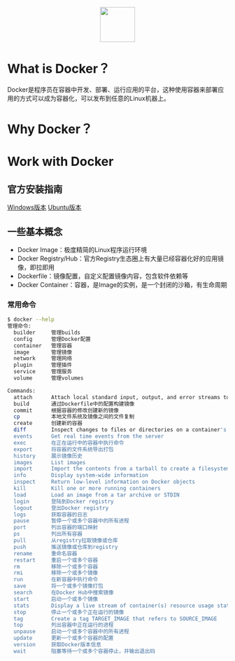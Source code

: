 <p align="center">
  <a href="#">
    <img height="80" src="https://simpleicons.org/icons/docker.svg?sanitize=true">
  </a>
</p>

# What is Docker？
Docker是程序员在容器中开发、部署、运行应用的平台，这种使用容器来部署应用的方式可以成为容器化，可以发布到任意的Linux机器上。

# Why Docker？

# Work with Docker
## 官方安装指南
[Windows版本](https://docs.docker.com/docker-for-windows/install/)
[Ubuntu版本](https://docs.docker.com/install/linux/docker-ee/ubuntu/)

## 一些基本概念
- Docker Image：极度精简的Linux程序运行环境
- Docker Registry/Hub：官方Registry生态圈上有大量已经容器化好的应用镜像，即拉即用
- Dockerfile：镜像配置，自定义配置镜像内容，包含软件依赖等
- Docker Container：容器，是Image的实例，是一个封闭的沙箱，有生命周期

### 常用命令
```bash
$ docker --help
管理命令:
  builder     管理builds
  config      管理Docker配置
  container   管理容器
  image       管理镜像
  network     管理网络
  plugin      管理插件
  service     管理服务
  volume      管理volumes

Commands:
  attach      Attach local standard input, output, and error streams to a running container
  build       通过Dockerfile中的配置构建镜像
  commit      根据容器的修改创建新的镜像
  cp          本地文件系统及镜像之间的文件复制
  create      创建新的容器
  diff        Inspect changes to files or directories on a container's filesystem
  events      Get real time events from the server
  exec        在正在运行中的容器中执行命令
  export      将容器的文件系统导出打包
  history     展示镜像历史
  images      List images
  import      Import the contents from a tarball to create a filesystem image
  info        Display system-wide information
  inspect     Return low-level information on Docker objects
  kill        Kill one or more running containers
  load        Load an image from a tar archive or STDIN
  login       登陆到Docker registry
  logout      登出Docker registry
  logs        获取容器的日志
  pause       暂停一个或多个容器中的所有进程
  port        列出容器的端口映射
  ps          列出所有容器
  pull        从registry拉取镜像或仓库
  push        推送镜像或仓库到registry
  rename      重命名容器
  restart     重启一个或多个容器
  rm          移除一个或多个容器
  rmi         移除一个或多个镜像
  run         在新容器中执行命令
  save        将一个或多个镜像打包
  search      在Docker Hub中搜索镜像
  start       启动一个或多个镜像
  stats       Display a live stream of container(s) resource usage statistics
  stop        停止一个或多个正在运行的镜像
  tag         Create a tag TARGET_IMAGE that refers to SOURCE_IMAGE
  top         列出容器中正在运行的进程
  unpause     启动一个或多个容器中的所有进程
  update      更新一个或多个容器的配置
  version     获取Docker版本信息
  wait        阻塞等待一个或多个容器停止，并输出退出码

```


